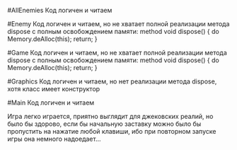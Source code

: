 #AllEnemies
Код логичен и читаем

#Enemy
Код логичен и читаем, но не хватает полной реализации метода dispose с полным освобождением памяти:
method void dispose()
{
do Memory.deAlloc(this);
return;
}

#Game
Код логичен и читаем, но не хватает полной реализации метода dispose с полным освобождением памяти:
method void dispose()
{
do Memory.deAlloc(this);
return;
}

#Graphics
Код логичен и читаем, но нет реализации метода dispose, хотя класс имеет конструктор

#Main
Код логичен и читаем

Игра легко играется, приятно выглядит для джековских реалий, но было бы здорово, если бы начальную заставку можно было бы пропустить на нажатие любой клавиши, ибо при повторном запуске игры она немного надоедает...